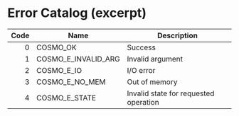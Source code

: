 
# Error Catalog (excerpt)
| Code | Name                 | Description                               |
|-----:|----------------------|-------------------------------------------|
|  0   | COSMO_OK             | Success                                    |
|  1   | COSMO_E_INVALID_ARG  | Invalid argument                           |
|  2   | COSMO_E_IO           | I/O error                                  |
|  3   | COSMO_E_NO_MEM       | Out of memory                              |
|  4   | COSMO_E_STATE        | Invalid state for requested operation      |
